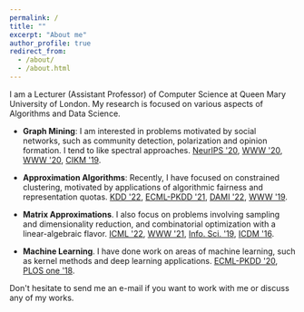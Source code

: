```yaml
---
permalink: /
title: ""
excerpt: "About me"
author_profile: true
redirect_from: 
  - /about/
  - /about.html
---
```


I am a Lecturer (Assistant Professor) of Computer Science at Queen Mary University of London. My research is focused on various aspects of Algorithms and Data Science.

- **Graph Mining**: I am interested in problems motivated by social networks, such as community detection, polarization and opinion formation. I tend to like spectral approaches. [NeurIPS '20](https://proceedings.neurips.cc/paper/2020/hash/7cc538b1337957dae283c30ad46def38-Abstract.html), [WWW '20](https://arxiv.org/abs/2001.09410), [WWW '20](https://arxiv.org/abs/2002.00775), [CIKM '19](https://arxiv.org/abs/1910.02438).

- **Approximation Algorithms**: Recently, I have focused on constrained clustering, motivated by applications of algorithmic fairness and representation quotas. [KDD '22](https://arxiv.org/abs/2112.07030), [ECML-PKDD '21](https://arxiv.org/abs/2106.11696), [DAMI '22](https://link.springer.com/article/10.1007/s10618-021-00811-2), [WWW '19](https://arxiv.org/abs/1902.10419).

- **Matrix Approximations**. I also focus on problems involving sampling and dimensionality reduction, and combinatorial optimization with a linear-algebraic flavor. [ICML '22](https://proceedings.mlr.press/v162/ordozgoiti22a.html), [WWW '21](https://dl.acm.org/doi/abs/10.1145/3442381.3450067), [Info. Sci. '19](https://arxiv.org/pdf/1804.04421.pdf), [ICDM '16](https://ieeexplore.ieee.org/abstract/document/7837863).

- **Machine Learning**. I have done work on areas of machine learning, such as kernel methods and deep learning applications. [ECML-PKDD '20](https://arxiv.org/abs/2006.13567), [PLOS one '18](https://journals.plos.org/plosone/article?id=10.1371/journal.pone.0191939).

Don't hesitate to send me an e-mail if you want to work with me or discuss any of my works.